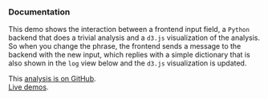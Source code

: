 ### Documentation

This demo shows the interaction between a frontend input field, a `Python`
backend that does a trivial analysis and a `d3.js` visualization of the
analysis. So when you change the phrase, the frontend sends a message to the
backend with the new input, which replies with a simple dictionary that is also
shown in the `log` view below and the `d3.js` visualization is updated.

<i class="fa fa-fw fa-lg fa-github"></i> This [analysis is on GitHub](https://github.com/svenkreiss/databench_examples/tree/master/analyses/bagofcharsd3).<br />
<i class="fa fa-fw fa-lg fa-external-link"></i> [Live demos](http://databench-examples.svenkreiss.com).
